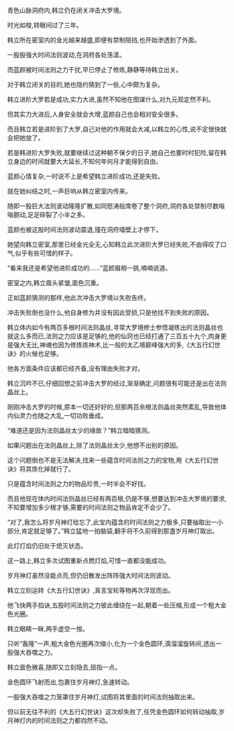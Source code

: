 
青色山脉洞府内,韩立仍在闭关冲击大罗境。

时光如梭,转眼间过了三年。

韩立所在密室内的金光越来越盛,即便有禁制阻挡,也开始渗透到了外面。

一股股强大时间法则波动,在洞府各处荡漾。

而蓝颜被时间法则之力干扰,早已停止了修炼,静静等待韩立出关。

对于韩立闭关的目的,她也隐约猜到了一些,心中颇为复杂。

韩立进阶大罗若是成功,实力大进,虽然不知他在图谋什么,对九元观定然不利。

但其实力大进后,人身安全就会大增,蓝颜自己也会相对安全很多。

而且韩立若是进阶到了大罗,自己对他的作用就会大减,以韩立的心性,说不定很快就会把她放了。

若是韩进阶大罗失败,就要继续过这种朝不保夕的日子,她自己也要时时犯险,留在韩立身边的时间就要大大延长,不知何年何月才能得到自由。

蓝颜心情复杂,一时说不上是希望韩立进阶成功,还是失败。

就在她纠结之时,一声巨响从韩立密室内传来。

随即一股巨大法则波动隆隆扩散,如同怒涛般席卷了整个洞府,洞府各处禁制尽数嗡嗡颤动,足足碎裂了小半之多。

蓝颜也被这股时间法则波动震退,撞在洞府墙壁上才停下。

她望向韩立密室,那里已经金光全无,心知韩立此次进阶大罗已经失败,不由得叹了口气,似乎有些可惜的样子。

“看来我还是希望他进阶成功的……”蓝颜眉梢一挑,喃喃说道。

密室之内,韩立眉头紧皱,面色沉重。

正如蓝颜猜测的那样,他此次冲击大罗境以失败告终。

冲击失败倒也没什么,他自身修为并没有因此受损,只是他找不到失败的原因。

韩立体内如今有两百多根时间法则晶丝,寻常大罗境修士参悟凝练出的法则晶丝也就这么多而已,法则之力应该是足够的,他的仙窍也已经打通了三百五十九个,肉身更是强大无比,神魂也因为修炼炼神术,比一般的太乙境巅峰强大的多,《大五行幻世诀》的火候也足够。

他各方面条件应该都已经齐备,没有理由失败才对。

韩立沉吟不已,仔细回想之前冲击大罗的经过,渐渐确定,问题很有可能还是出在法则晶丝上。

刚刚冲击大罗的时候,原本一切还好好的,但那两百余根法则晶丝突然紊乱,导致他体内仙灵力也随之大乱,一切功败垂成。

“难道还是因为法则晶丝太少的缘故？”韩立暗暗猜测。

如果问题出在法则晶丝上,除了法则晶丝太少,他想不出别的原因。

这个问题倒也不是无法解决,找来一些蕴含时间法则之力的宝物,用《大五行幻世诀》将其炼化掉就行了。

只是蕴含时间法则之力的物品珍贵,一时半会不好找。

而且他现在体内时间法则晶丝已经有两百根,仍是不够,想要达到冲击大罗境的要求,不知要增加多少根才够,需要的时间法则之物品肯定不会少了。

“对了,我怎么将岁月神灯给忘了,此宝内蕴含的时间法则之力极多,只要抽取出一小部分,肯定就足够了。”韩立猛地一拍脑袋,翻手将不久前得到那盏岁月神灯取出。

此灯灯焰仍旧处于熄灭状态。

这一路上,韩立多次试图重新点燃灯焰,可惜一直都没能成功。

岁月神灯虽然没能点亮,但仍旧散发出阵阵强大时间法则波动。

韩立立刻运转《大五行幻世诀》,真言宝轮等物再次浮现而出。

他飞快两手掐诀,五股时间法则之力彼此缠绕在一起,朝着一处压缩,形成一个粗大金色光圈。

韩立眼睛一眯,两手虚空一按。

只听“轰隆”一声,粗大金色光圈再次缩小,化为一个金色圆环,滴溜溜旋转间,透出一股强大吞噬之力。

韩立面色微喜,随即又立刻隐去,屈指一点。

金色圆环飞射而出,包裹住岁月神灯,急速转动。

一股强大吞噬之力笼罩住岁月神灯,试图将其里面的时间法则抽取出来。

但以前无往不利的《大五行幻世诀》这次却失败了,任凭金色圆环如何转动抽取,岁月神灯内的时间法则之力都岿然不动。